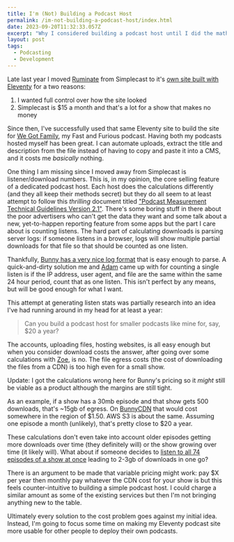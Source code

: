 ```yaml
---
title: I'm (Not) Building a Podcast Host
permalink: /im-not-building-a-podcast-host/index.html
date: 2023-09-20T11:32:33.057Z
excerpt: "Why I considered building a podcast host until I did the maths on the costs"
layout: post
tags:
  - Podcasting
  - Development
---
```


Late last year I moved [Ruminate](https://ruminatepodcast.com) from Simplecast to it's [own site built with Eleventy](https://rknight.me/bulding-podcast-site-eleventy/) for a two reasons:

1. I wanted full control over how the site looked
2. Simplecast is $15 a month and that's a lot for a show that makes no money

Since then, I've successfully used that same Eleventy site to build the site for [We Got Family](https://wegot.family), my Fast and Furious podcast. Having both my podcasts hosted myself has been great. I can automate uploads, extract the title and description from the file instead of having to copy and paste it into a CMS, and it costs me _basically_ nothing.

One thing I am missing since I moved away from Simplecast is listener/download numbers. This is, in my opinion, the core selling feature of a dedicated podcast host. Each host does the calculations differently (and they all keep their methods secret) but they do all seem to at least attempt to follow this _thrilling_ document titled ["Podcast Measurement Technical Guidelines Version 2.1"](https://iabtechlab.com/wp-content/uploads/2021/03/PodcastMeasurement_v2.1.pdf). There's some boring stuff in there about the poor advertisers who can't get the data they want and some talk about a new, yet-to-happen reporting feature from some apps but the part I care about is counting listens. The hard part of calculating downloads is parsing server logs: if someone listens in a browser, logs will show multiple partial downloads for that file so that should be counted as one listen. 

Thankfully, [Bunny has a very nice log format](https://docs.bunny.net/docs/cdn-log-format) that is easy enough to parse. A quick-and-dirty solution me and [Adam](https://neatnik.net) came up with for counting a single listen is if the IP address, user agent, and file are the same within the same 24 hour period, count that as one listen. This isn't perfect by any means, but will be good enough for what I want.

This attempt at generating listen stats was partially research into an idea I've had running around in my head for at least a year:

> Can you build a podcast host for smaller podcasts like mine for, say, $20 a year?

The accounts, uploading files, hosting websites, is all easy enough but when you consider download costs the answer, after going over some calculations with [Zoe](https://zoeaubert.me), is no. The file egress costs (the cost of downloading the files from a CDN) is too high even for a small show.

Update: I got the calculations wrong here for Bunny's pricing so it _might_ still be viable as a product although the margins are still tight.

As an example, if a show has a 30mb episode and that show gets 500 downloads, that's ~15gb of egress. On [BunnyCDN](https://bunny.net) that would cost somewhere in the region of $1.50. AWS S3 is about the same. Assuming one episode a month (unlikely), that's pretty close to $20 a year.

These calculations don't even take into account older episodes getting more downloads over time (they definitely will) or the show growing over time (it likely will). What about if someone decides to [listen to all 74 episodes of a show at once](https://rknight.me/three-years-of-hemispheric-views-feedback/) leading to 2-3gb of downloads in one go?

There is an argument to be made that variable pricing might work: pay $X per year then monthly pay whatever the CDN cost for your show is but this feels counter-intuitive to building a simple podcast host. I could charge a similar amount as some of the existing services but then I'm not bringing anything new to the table. 

Ultimately every solution to the cost problem goes against my initial idea. Instead, I'm going to focus some time on making my Eleventy podcast site more usable for other people to deploy their own podcasts.